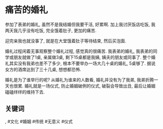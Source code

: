 # 痛苦的婚礼

参加了表弟的婚礼, 虽然不是我结婚但我要干活, 好累啊. 加上我讨厌饭店吃饭, 我两天我几乎没有吃饭, 完全饿着肚子, 更加的痛苦.

迎完亲我也就没事了, 就是在大堂饿着肚子等待结束, 然后买泡面.

婚礼过程闲着无事观察整个婚礼过程, 感觉真的很痛苦. 我表弟的婚礼, 我表弟的同学或朋友就做了1桌, 亲属做3桌, 剩下15桌都是我姨, 姨夫的朋友或同事了. 整个婚礼其实没有我弟也差不了多少, 根本不要举办一场大几十桌的婚礼, 5桌够了. 据说女方的酒席达到了三十几桌, 想想都恐怖.

婚礼是为了谁举行的呢? 从婚礼为谁来的人数看, 婚礼并没有为了我弟, 我弟折腾一天也很累. 婚礼就是一场仪式, 防止婚姻破例的仪式, 破裂会导致出丑, 最后让婚姻磕磕绊绊的维持下去.

## 关键词

, #文化 #婚姻 #传统 #无意义 #仪式

